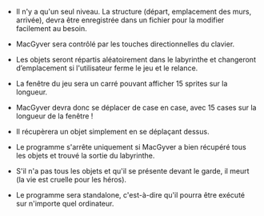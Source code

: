 
-   Il n'y a qu'un seul niveau.
    La structure (départ, emplacement des murs, arrivée),
    devra être enregistrée dans un fichier pour la modifier facilement au besoin.

-   MacGyver sera contrôlé par les touches directionnelles du clavier.

-   Les objets seront répartis aléatoirement dans le labyrinthe
    et changeront d’emplacement si l'utilisateur ferme le jeu et le relance.

-   La fenêtre du jeu sera un carré pouvant afficher 15 sprites sur la longueur.

-   MacGyver devra donc se déplacer de case en case, avec 15 cases sur la longueur de la fenêtre !

-   Il récupèrera un objet simplement en se déplaçant dessus.

-   Le programme s'arrête uniquement si MacGyver a bien récupéré tous les objets
    et trouvé la sortie du labyrinthe.

-   S'il n'a pas tous les objets et qu'il se présente devant le garde,
    il meurt (la vie est cruelle pour les héros).

-   Le programme sera standalone, c'est-à-dire qu'il pourra être exécuté sur n'importe quel ordinateur.